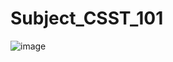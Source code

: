 # Subject_CSST_101

![image](https://github.com/user-attachments/assets/fe6920d0-7c64-47c5-a3f9-c04a7659b6c3)
